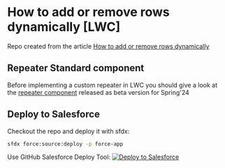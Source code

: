 # How to add or remove rows dynamically [LWC]

Repo created from the article [How to add or remove rows dynamically](https://www.sfwiki.de/how-to-add-or-remove-rows-dynamically-lwc/)

## Repeater Standard component
Before implementing a custom repeater in LWC you should give a look at the [repeater component](https://help.salesforce.com/s/articleView?id=release-notes.rn_automate_flow_builder_add_a_reusable_set_of_components_to_a_screen_with_the_new_repeater_component.htm&release=248&type=5) released as beta version for Spring'24

## Deploy to Salesforce

Checkout the repo and deploy it with sfdx:
```sh
sfdx force:source:deploy -p force-app
```

Use GitHub Salesforce Deploy Tool:
[<img alt="Deploy to Salesforce" src="https://raw.githubusercontent.com/afawcett/githubsfdeploy/master/src/main/webapp/resources/img/deploy.png"/>](https://githubsfdeploy.herokuapp.com/?owner=tprouvot&repo=lwcDynamicRecordRowsCreation&ref=main)
